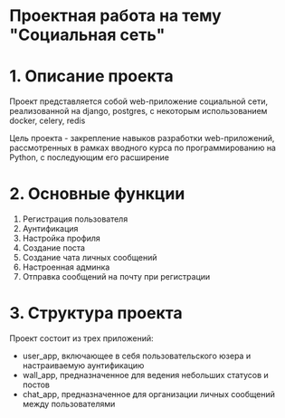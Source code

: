 # Проектная работа на тему "Социальная сеть"

# 1. Описание проекта

Проект представляется собой web-приложение социальной сети, реализованной на django, postgres, 
с некоторым использованием docker, celery, redis

Цель проекта - закрепление навыков разработки web-приложений, рассмотренных в рамках вводного курса 
по программированию на Python, с последующим его расширение

# 2. Основные функции

1) Регистрация пользователя
2) Аунтификация
3) Настройка профиля
4) Создание поста
5) Создание чата личных сообщений
6) Настроенная админка
7) Отправка сообщений на почту при регистрации

# 3. Структура проекта


Проект состоит из трех приложений:
- user_app, включающее в себя пользовательского юзера и настраиваемую аунтификацию
- wall_app, предназначенное для ведения небольших статусов и постов
- chat_app, предназначенное для организации личных сообщений между пользователями






